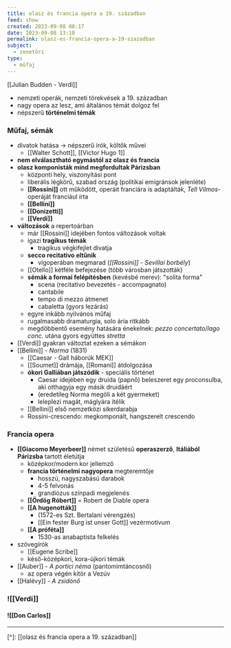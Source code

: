 ```yaml
---
title: olasz és francia opera a 19. században
feed: show
created: 2023-09-08 08:17
date: 2023-09-08 13:10
permalink: olasz-es-francia-opera-a-19-szazadban
subject:
  - zenetöri
type:
  - műfaj
---
```


[[Julian Budden - Verdi]]

- nemzeti operák, nemzeti törekvések a 19. században
- nagy opera az lesz, ami általános témát dolgoz fel
- népszerű **történelmi témák**

### Műfaj, sémák

- divatok hatása -> népszerű írók, költők művei
	- [[Walter Schott]], [[Victor Hugo 1]]
- **nem elválasztható egymástól az olasz és francia**
- **olasz komponisták mind megfordultak Párizsban**
	- központi hely, viszonyítási pont
	- liberális légkörű, szabad ország (politikai emigránsok jelenléte)
	- **[[Rossini]]** ott működött, operáit franciára is adaptálták, *Tell Vilmos*-operáját franciául írta
	- **[[Bellini]]**
	- **[[Donizetti]]**
	- **[[Verdi]]**
- **változások** a repertoárban
	- már [[Rossini]] idejében fontos változások voltak
	- igazi **tragikus témák**
		- tragikus végkifejlet divatja
	- **secco recitativo eltűnik**
		- vígoperában megmarad (*[[Rossini]] - Sevillai borbély*)
	- [[Otello]] kétféle befejezése (több városban játszották)
	- **sémák a formai felépítésben** (kevésbé merev): "solita forma"
		- scena (recitativo bevezetés - accompagnato)
		- cantabile
		- tempo di mezzo átmenet
		- cabaletta (gyors lezárás)
	- egyre inkább nyilvános műfaj
	- rugalmasabb dramaturgia, solo ária ritkább
	- megdöbbentő esemény hatására énekelnek: *pezzo concertato*/*lago conc.* utána gyors együttes *stretta*
- [[Verdi]] gyakran változtat ezeken a sémákon
- [[Bellini]] - *Norma* (1831)
	- [[Caesar - Gall háborúk MEK]]
	- [[Soumet]] drámája, [[Romani]] átdolgozása
	- **ókori Galliában játszódik** - speciális történet
		- Caesar idejében egy druida (papnő) beleszeret egy proconsulba, aki otthagyja egy másik druidáért
		- (eredetileg Norma megöli a két gyermeket)
		- leleplezi magát, máglyára ítélik
	- [[Bellini]] első nemzetközi sikerdarabja
	- Rossini-crescendo: megkomponált, hangszerelt crescendo

### Francia opera

- **[[Giacomo Meyerbeer]]** német születésű **operaszerző**, **Itáliából Párizsba** tartott életútja
	- középkor/modern kor jellemző
	- **francia történelmi nagyopera** megteremtője
		- hosszú, nagyszabású darabok
		- 4-5 felvonás
		- grandiózus színpadi megjelenés
	- **[[Ördög Róbert]]** = Robert de Diable opera
	- **[[A hugenották]]**
		- (1572-es Szt. Bertalani vérengzés)
		- [[Ein fester Burg ist unser Gott]] vezérmotívum
	- **[[A próféta]]**
		- 1530-as anabaptista felkelés
- szövegírók
	- [[Eugene Scribe]]
	- késő-középkori, kora-újkori témák
- [[Auber]] - *A portici néma* (pantomimtáncosnő)
	- az opera végén kitör a Vezúv
- [[Halévy]] - *A zsidónő*

### ![[Verdi]]
#### ![[Don Carlos]]

---
[^]: [[olasz és francia opera a 19. században]]